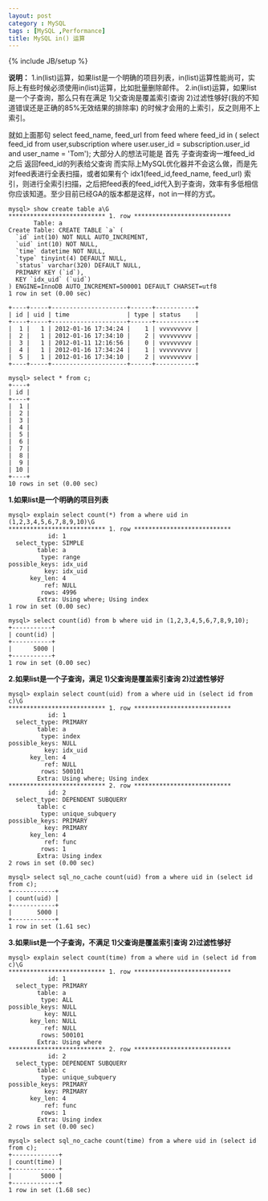 ```yaml
---
layout: post
category : MySQL
tags : [MySQL ,Performance]
title: MySQL in() 运算
---
```

{% include JB/setup %}

**说明：**
1.in(list)运算，如果list是一个明确的项目列表，in(list)运算性能尚可，实际上有些时候必须使用in(list)运算，比如批量删除邮件。
2.in(list)运算，如果list是一个子查询，那么只有在满足 1)父查询是覆盖索引查询 2)过滤性够好(我的不知道错误还是正确的85%无效结果的排除率) 的时候才会用的上索引，反之则用不上索引。

就如上面那句
select feed_name, feed_url from feed where feed_id in ( select feed_id from user,subscription where user.user_id = subscription.user_id and user_name = 'Tom'); 
大部分人的想法可能是 首先 子查询查询一堆feed_id 之后 返回feed_id的列表给父查询
而实际上MySQL优化器并不会这么做，而是先对feed表进行全表扫描，或者如果有个 idx1(feed_id,feed_name, feed_url) 索引，则进行全索引扫描，之后把feed表的feed_id代入到子查询，效率有多低相信你应该知道。至少目前已经GA的版本都是这样，not in一样的方式。

	mysql> show create table a\G
	*************************** 1. row ***************************
		   Table: a
	Create Table: CREATE TABLE `a` (
	  `id` int(10) NOT NULL AUTO_INCREMENT,
	  `uid` int(10) NOT NULL,
	  `time` datetime NOT NULL,
	  `type` tinyint(4) DEFAULT NULL,
	  `status` varchar(320) DEFAULT NULL,
	  PRIMARY KEY (`id`),
	  KEY `idx_uid` (`uid`)
	) ENGINE=InnoDB AUTO_INCREMENT=500001 DEFAULT CHARSET=utf8
	1 row in set (0.00 sec)

	+----+-----+---------------------+------+-----------+
	| id | uid | time                | type | status    |
	+----+-----+---------------------+------+-----------+
	|  1 |   1 | 2012-01-16 17:34:24 |    1 | vvvvvvvvv |
	|  2 |   1 | 2012-01-16 17:34:10 |    2 | vvvvvvvvv |
	|  3 |   1 | 2012-01-11 12:16:56 |    0 | vvvvvvvvv |
	|  4 |   1 | 2012-01-16 17:34:24 |    1 | vvvvvvvvv |
	|  5 |   1 | 2012-01-16 17:34:10 |    2 | vvvvvvvvv |
	+----+-----+---------------------+------+-----------+

	mysql> select * from c;
	+----+
	| id |
	+----+
	|  1 |
	|  2 |
	|  3 |
	|  4 |
	|  5 |
	|  6 |
	|  7 |
	|  8 |
	|  9 |
	| 10 |
	+----+
	10 rows in set (0.00 sec)

**1.如果list是一个明确的项目列表**

	mysql> explain select count(*) from a where uid in (1,2,3,4,5,6,7,8,9,10)\G
	*************************** 1. row ***************************
			   id: 1
	  select_type: SIMPLE
			table: a
			 type: range
	possible_keys: idx_uid
			  key: idx_uid
		  key_len: 4
			  ref: NULL
			 rows: 4996
			Extra: Using where; Using index
	1 row in set (0.00 sec)

	mysql> select count(id) from b where uid in (1,2,3,4,5,6,7,8,9,10);
	+-----------+
	| count(id) |
	+-----------+
	|      5000 |
	+-----------+
	1 row in set (0.00 sec)

**2.如果list是一个子查询，满足 1)父查询是覆盖索引查询 2)过滤性够好**

	mysql> explain select count(uid) from a where uid in (select id from c)\G
	*************************** 1. row ***************************
			   id: 1
	  select_type: PRIMARY
			table: a
			 type: index
	possible_keys: NULL
			  key: idx_uid
		  key_len: 4
			  ref: NULL
			 rows: 500101
			Extra: Using where; Using index
	*************************** 2. row ***************************
			   id: 2
	  select_type: DEPENDENT SUBQUERY
			table: c
			 type: unique_subquery
	possible_keys: PRIMARY
			  key: PRIMARY
		  key_len: 4
			  ref: func
			 rows: 1
			Extra: Using index
	2 rows in set (0.00 sec)

	mysql> select sql_no_cache count(uid) from a where uid in (select id from c);
	+------------+
	| count(uid) |
	+------------+
	|       5000 |
	+------------+
	1 row in set (1.61 sec)

**3.如果list是一个子查询，不满足 1)父查询是覆盖索引查询 2)过滤性够好**

	mysql> explain select count(time) from a where uid in (select id from c)\G
	*************************** 1. row ***************************
			   id: 1
	  select_type: PRIMARY
			table: a
			 type: ALL
	possible_keys: NULL
			  key: NULL
		  key_len: NULL
			  ref: NULL
			 rows: 500101
			Extra: Using where
	*************************** 2. row ***************************
			   id: 2
	  select_type: DEPENDENT SUBQUERY
			table: c
			 type: unique_subquery
	possible_keys: PRIMARY
			  key: PRIMARY
		  key_len: 4
			  ref: func
			 rows: 1
			Extra: Using index
	2 rows in set (0.00 sec)

	mysql> select sql_no_cache count(time) from a where uid in (select id from c);
	+-------------+
	| count(time) |
	+-------------+
	|        5000 |
	+-------------+
	1 row in set (1.68 sec)